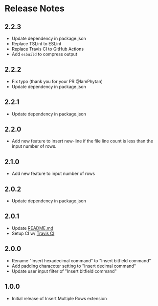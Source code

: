 # Release Notes

## 2.2.3

-   Update dependency in package.json
-   Replace TSLint to ESLint
-   Replace Travis CI to GitHub Actions
-   Add `esbuild` to compress output

## 2.2.2

-   Fix typo (thank you for your PR @IamPhytan)
-   Update dependency in package.json

## 2.2.1

-   Update dependency in package.json

## 2.2.0

-   Add new feature to insert new-line if the file line count is less than the input number of rows.

## 2.1.0

-   Add new feature to input number of rows

## 2.0.2

-   Update dependency in package.json

## 2.0.1

-   Update [README.md](./README.md)
-   Setup CI w/ [Travis CI](https://travis-ci.org/yo-C-ta/insert-multiple-rows)

## 2.0.0

-   Rename "Insert hexadecimal command" to "Insert bitfield command"
-   Add padding characoter setting to "Insert decimal command"
-   Update user input filter of "Insert bitfield command"

## 1.0.0

-   Initial release of Insert Multiple Rows extension
